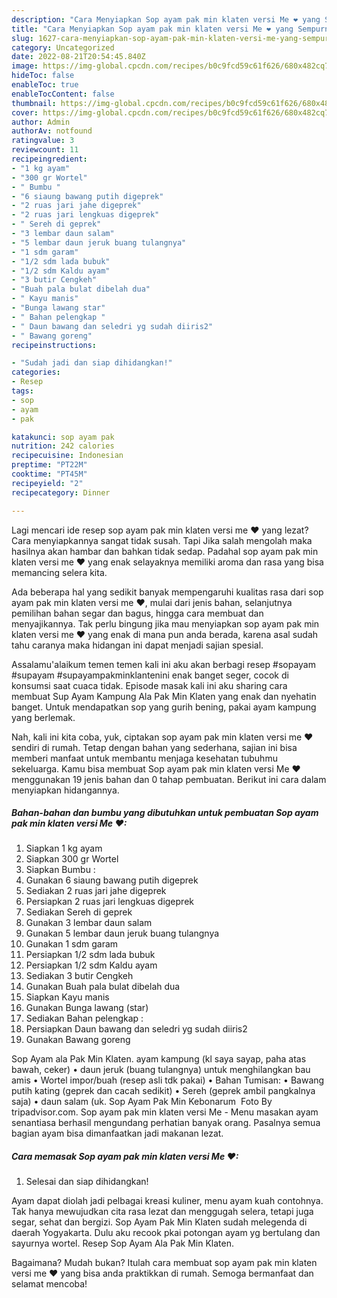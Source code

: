 ```yaml
---
description: "Cara Menyiapkan Sop ayam pak min klaten versi Me ❤ yang Sempurna, Buat Buka Puasa Enak"
title: "Cara Menyiapkan Sop ayam pak min klaten versi Me ❤ yang Sempurna, Buat Buka Puasa Enak"
slug: 1627-cara-menyiapkan-sop-ayam-pak-min-klaten-versi-me-yang-sempurna-buat-buka-puasa-enak
category: Uncategorized
date: 2022-08-21T20:54:45.840Z
image: https://img-global.cpcdn.com/recipes/b0c9fcd59c61f626/680x482cq70/sop-ayam-pak-min-klaten-versi-me-foto-resep-utama.jpg
hideToc: false
enableToc: true
enableTocContent: false
thumbnail: https://img-global.cpcdn.com/recipes/b0c9fcd59c61f626/680x482cq70/sop-ayam-pak-min-klaten-versi-me-foto-resep-utama.jpg
cover: https://img-global.cpcdn.com/recipes/b0c9fcd59c61f626/680x482cq70/sop-ayam-pak-min-klaten-versi-me-foto-resep-utama.jpg
author: Admin
authorAv: notfound
ratingvalue: 3
reviewcount: 11
recipeingredient:
- "1 kg ayam"
- "300 gr Wortel"
- " Bumbu "
- "6 siaung bawang putih digeprek"
- "2 ruas jari jahe digeprek"
- "2 ruas jari lengkuas digeprek"
- " Sereh di geprek"
- "3 lembar daun salam"
- "5 lembar daun jeruk buang tulangnya"
- "1 sdm garam"
- "1/2 sdm lada bubuk"
- "1/2 sdm Kaldu ayam"
- "3 butir Cengkeh"
- "Buah pala bulat dibelah dua"
- " Kayu manis"
- "Bunga lawang star"
- " Bahan pelengkap "
- " Daun bawang dan seledri yg sudah diiris2"
- " Bawang goreng"
recipeinstructions:

- "Sudah jadi dan siap dihidangkan!"
categories:
- Resep
tags:
- sop
- ayam
- pak

katakunci: sop ayam pak 
nutrition: 242 calories
recipecuisine: Indonesian
preptime: "PT22M"
cooktime: "PT45M"
recipeyield: "2"
recipecategory: Dinner

---
```



Lagi mencari ide resep sop ayam pak min klaten versi me ❤ yang lezat? Cara menyiapkannya sangat tidak susah. Tapi Jika salah mengolah maka hasilnya akan hambar dan bahkan tidak sedap. Padahal sop ayam pak min klaten versi me ❤ yang enak selayaknya memiliki aroma dan rasa yang bisa memancing selera kita.


Ada beberapa hal yang sedikit banyak mempengaruhi kualitas rasa dari sop ayam pak min klaten versi me ❤, mulai dari jenis bahan, selanjutnya pemilihan bahan segar dan bagus, hingga cara membuat dan menyajikannya. Tak perlu bingung jika mau menyiapkan sop ayam pak min klaten versi me ❤ yang enak di mana pun anda berada, karena asal sudah tahu caranya maka hidangan ini dapat menjadi sajian spesial.

Assalamu&#39;alaikum temen temen kali ini aku akan berbagi resep #sopayam #supayam #supayampakminklantenini enak banget seger, cocok di konsumsi saat cuaca tidak. Episode masak kali ini aku sharing cara membuat Sup Ayam Kampung Ala Pak Min Klaten yang enak dan nyehatin banget. Untuk mendapatkan sop yang gurih bening, pakai ayam kampung yang berlemak.


Nah, kali ini kita coba, yuk, ciptakan sop ayam pak min klaten versi me ❤ sendiri di rumah. Tetap dengan bahan yang sederhana, sajian ini bisa memberi manfaat untuk membantu menjaga kesehatan tubuhmu sekeluarga. Kamu bisa membuat Sop ayam pak min klaten versi Me ❤ menggunakan 19 jenis bahan dan 0 tahap pembuatan. Berikut ini cara dalam menyiapkan hidangannya.

<!--inarticleads1-->

##### Bahan-bahan dan bumbu yang dibutuhkan untuk pembuatan Sop ayam pak min klaten versi Me ❤:

1. Siapkan 1 kg ayam
1. Siapkan 300 gr Wortel
1. Siapkan  Bumbu :
1. Gunakan 6 siaung bawang putih digeprek
1. Sediakan 2 ruas jari jahe digeprek
1. Persiapkan 2 ruas jari lengkuas digeprek
1. Sediakan  Sereh di geprek
1. Gunakan 3 lembar daun salam
1. Gunakan 5 lembar daun jeruk buang tulangnya
1. Gunakan 1 sdm garam
1. Persiapkan 1/2 sdm lada bubuk
1. Persiapkan 1/2 sdm Kaldu ayam
1. Sediakan 3 butir Cengkeh
1. Gunakan Buah pala bulat dibelah dua
1. Siapkan  Kayu manis
1. Gunakan Bunga lawang (star)
1. Sediakan  Bahan pelengkap :
1. Persiapkan  Daun bawang dan seledri yg sudah diiris2
1. Gunakan  Bawang goreng


Sop Ayam ala Pak Min Klaten. ayam kampung (kl saya sayap, paha atas bawah, ceker) • daun jeruk (buang tulangnya) untuk menghilangkan bau amis • Wortel impor/buah (resep asli tdk pakai) • Bahan Tumisan: • Bawang putih kating (geprek dan cacah sedikit) • Sereh (geprek ambil pangkalnya saja) • daun salam (uk. Sop Ayam Pak Min Kebonarum ️ Foto By tripadvisor.com. Sop ayam pak min klaten versi Me - Menu masakan ayam senantiasa berhasil mengundang perhatian banyak orang. Pasalnya semua bagian ayam bisa dimanfaatkan jadi makanan lezat. 

<!--inarticleads2-->

##### Cara memasak Sop ayam pak min klaten versi Me ❤:


1. Selesai dan siap dihidangkan!

Ayam dapat diolah jadi pelbagai kreasi kuliner, menu ayam kuah contohnya. Tak hanya mewujudkan cita rasa lezat dan menggugah selera, tetapi juga segar, sehat dan bergizi. Sop Ayam Pak Min Klaten sudah melegenda di daerah Yogyakarta. Dulu aku recook pkai potongan ayam yg bertulang dan sayurnya wortel. Resep Sop Ayam Ala Pak Min Klaten. 

Bagaimana? Mudah bukan? Itulah cara membuat sop ayam pak min klaten versi me ❤ yang bisa anda praktikkan di rumah. Semoga bermanfaat dan selamat mencoba!
